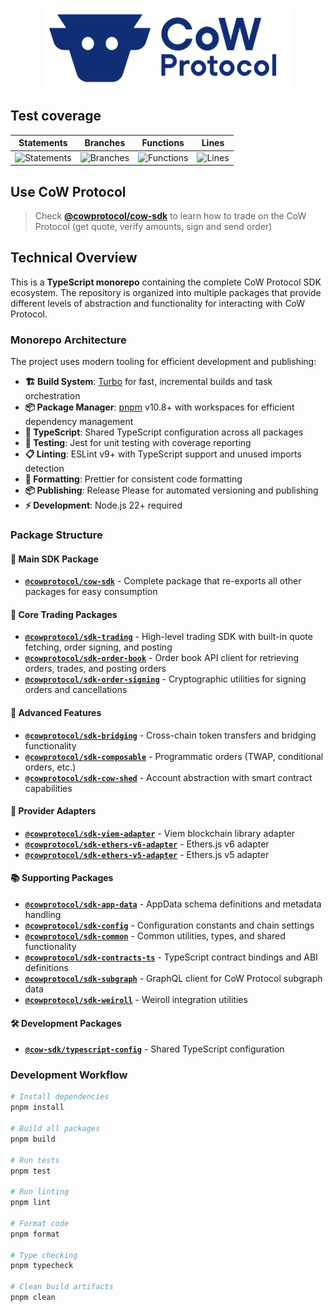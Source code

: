 <p align="center">
  <img width="400" src="https://github.com/cowprotocol/cow-sdk/raw/main/docs/images/CoW.png" />
</p>

## Test coverage

| Statements                                                                                 | Branches                                                                       | Functions                                                                                | Lines                                                                            |
| ------------------------------------------------------------------------------------------ | ------------------------------------------------------------------------------ | ---------------------------------------------------------------------------------------- | -------------------------------------------------------------------------------- |
| ![Statements](https://img.shields.io/badge/statements-94.77%25-brightgreen.svg?style=flat) | ![Branches](https://img.shields.io/badge/branches-76.78%25-red.svg?style=flat) | ![Functions](https://img.shields.io/badge/functions-97.43%25-brightgreen.svg?style=flat) | ![Lines](https://img.shields.io/badge/lines-97.67%25-brightgreen.svg?style=flat) |

## Use CoW Protocol
> Check [**@cowprotocol/cow-sdk**](https://github.com/cowprotocol/cow-sdk/tree/main/packages/sdk/README.md) to learn how to trade on the CoW Protocol (get quote, verify amounts, sign and send order)

## Technical Overview

This is a **TypeScript monorepo** containing the complete CoW Protocol SDK ecosystem. The repository is organized into multiple packages that provide different levels of abstraction and functionality for interacting with CoW Protocol.

### Monorepo Architecture

The project uses modern tooling for efficient development and publishing:
- **🏗️ Build System**: [Turbo](https://turbo.build/) for fast, incremental builds and task orchestration
- **📦 Package Manager**: [pnpm](https://pnpm.io/) v10.8+ with workspaces for efficient dependency management
- **🔧 TypeScript**: Shared TypeScript configuration across all packages
- **🧪 Testing**: Jest for unit testing with coverage reporting
- **📋 Linting**: ESLint v9+ with TypeScript support and unused imports detection
- **🎨 Formatting**: Prettier for consistent code formatting
- **📦 Publishing**: Release Please for automated versioning and publishing
- **⚡ Development**: Node.js 22+ required

### Package Structure

#### 🎯 Main SDK Package
- **[`@cowprotocol/cow-sdk`](https://github.com/cowprotocol/cow-sdk/tree/main/packages/sdk/README.md)** - Complete package that re-exports all other packages for easy consumption

#### 🔧 Core Trading Packages
- **[`@cowprotocol/sdk-trading`](https://github.com/cowprotocol/cow-sdk/tree/main/packages/trading/README.md)** - High-level trading SDK with built-in quote fetching, order signing, and posting
- **[`@cowprotocol/sdk-order-book`](https://github.com/cowprotocol/cow-sdk/tree/main/packages/order-book/README.md)** - Order book API client for retrieving orders, trades, and posting orders
- **[`@cowprotocol/sdk-order-signing`](https://github.com/cowprotocol/cow-sdk/tree/main/packages/order-signing/README.md)** - Cryptographic utilities for signing orders and cancellations

#### 🌉 Advanced Features
- **[`@cowprotocol/sdk-bridging`](https://github.com/cowprotocol/cow-sdk/tree/main/packages/bridging/README.md)** - Cross-chain token transfers and bridging functionality
- **[`@cowprotocol/sdk-composable`](https://github.com/cowprotocol/cow-sdk/tree/main/packages/composable/README.md)** - Programmatic orders (TWAP, conditional orders, etc.)
- **[`@cowprotocol/sdk-cow-shed`](https://github.com/cowprotocol/cow-sdk/tree/main/packages/cow-shed/README.md)** - Account abstraction with smart contract capabilities

#### 🔌 Provider Adapters
- **[`@cowprotocol/sdk-viem-adapter`](https://github.com/cowprotocol/cow-sdk/tree/main/packages/providers/viem-adapter/README.md)** - Viem blockchain library adapter
- **[`@cowprotocol/sdk-ethers-v6-adapter`](https://github.com/cowprotocol/cow-sdk/tree/main/packages/providers/ethers-v6-adapter/README.md)** - Ethers.js v6 adapter
- **[`@cowprotocol/sdk-ethers-v5-adapter`](https://github.com/cowprotocol/cow-sdk/tree/main/packages/providers/ethers-v5-adapter/README.md)** - Ethers.js v5 adapter

#### 📚 Supporting Packages
- **[`@cowprotocol/sdk-app-data`](https://github.com/cowprotocol/cow-sdk/tree/main/packages/app-data/README.md)** - AppData schema definitions and metadata handling
- **[`@cowprotocol/sdk-config`](https://github.com/cowprotocol/cow-sdk/tree/main/packages/config/README.md)** - Configuration constants and chain settings
- **[`@cowprotocol/sdk-common`](https://github.com/cowprotocol/cow-sdk/tree/main/packages/common/README.md)** - Common utilities, types, and shared functionality
- **[`@cowprotocol/sdk-contracts-ts`](https://github.com/cowprotocol/cow-sdk/tree/main/packages/contracts-ts/README.md)** - TypeScript contract bindings and ABI definitions
- **[`@cowprotocol/sdk-subgraph`](https://github.com/cowprotocol/cow-sdk/tree/main/packages/subgraph/README.md)** - GraphQL client for CoW Protocol subgraph data
- **[`@cowprotocol/sdk-weiroll`](https://github.com/cowprotocol/cow-sdk/tree/main/packages/weiroll/README.md)** - Weiroll integration utilities

#### 🛠️ Development Packages
- **[`@cow-sdk/typescript-config`](https://github.com/cowprotocol/cow-sdk/tree/main/packages/typescript-config)** - Shared TypeScript configuration

### Development Workflow

```bash
# Install dependencies
pnpm install

# Build all packages
pnpm build

# Run tests
pnpm test

# Run linting
pnpm lint

# Format code
pnpm format

# Type checking
pnpm typecheck

# Clean build artifacts
pnpm clean
```

